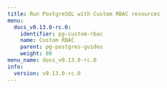 ```yaml
---
title: Run PostgreSQL with Custom RBAC resources
menu:
  docs_v0.13.0-rc.0:
    identifier: pg-custom-rbac
    name: Custom RBAC
    parent: pg-postgres-guides
    weight: 80
menu_name: docs_v0.13.0-rc.0
info:
  version: v0.13.0-rc.0
---
```



